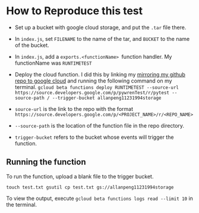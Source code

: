 # How to Reproduce this test

* Set up a bucket with google cloud storage, and put the `.tar` file there.

* In `index.js`, set `FILENAME` to the name of the tar, and `BUCKET` to the name of the bucket.

* In `index.js`, add a `exports.<functionName> `function handler.  My functionName was `RUNTIMETEST`

* Deploy the cloud function. I did this by linking my [mirroring my github repo to google cloud](https://cloud.google.com/source-repositories/docs/connecting-hosted-repositories)  and running the following command on my terminal.
 `gcloud beta functions deploy RUNTIMETEST --source-url https://source.developers.google.com/p/pywrenTest/r/pytest --source-path / --trigger-bucket allanpeng11231994storage`

* `source-url` is the link to the repo with the format 
`https://source.developers.google.com/p/<PROJECT_NAME>/r/<REPO_NAME>`
* `--source-path` is the location of the function file in the repo directory.

* `trigger-bucket` refers to the bucket whose events will trigger the function. 


## Running the function

To run the function, upload a blank file to the trigger bucket.

`
touch test.txt
gsutil cp test.txt gs://allanpeng11231994storage
`

To view the output, execute `gcloud beta functions logs read --limit 10` in the terminal.
